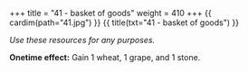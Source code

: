 +++
title = "41 - basket of goods"
weight = 410
+++
{{ cardim(path="41.jpg") }}
{{ title(txt="41 - basket of goods") }}

*Use these resources for any purposes.*

**Onetime effect:** Gain 1 wheat, 1 grape, and 1 stone.
